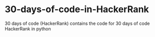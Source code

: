 # 30-days-of-code-in-HackerRank
30 days of code (HackerRank)
contains the code for 30 days of code HackerRank in python 
